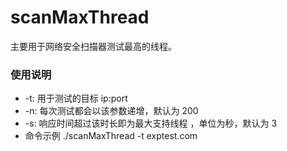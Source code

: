 # scanMaxThread

主要用于网络安全扫描器测试最高的线程。

### 使用说明
- -t: 用于测试的目标 ip:port
- -n: 每次测试都会以该参数递增，默认为 200
- -s: 响应时间超过该时长即为最大支持线程 ，单位为秒，默认为 3
- 命令示例 ./scanMaxThread -t exptest.com


